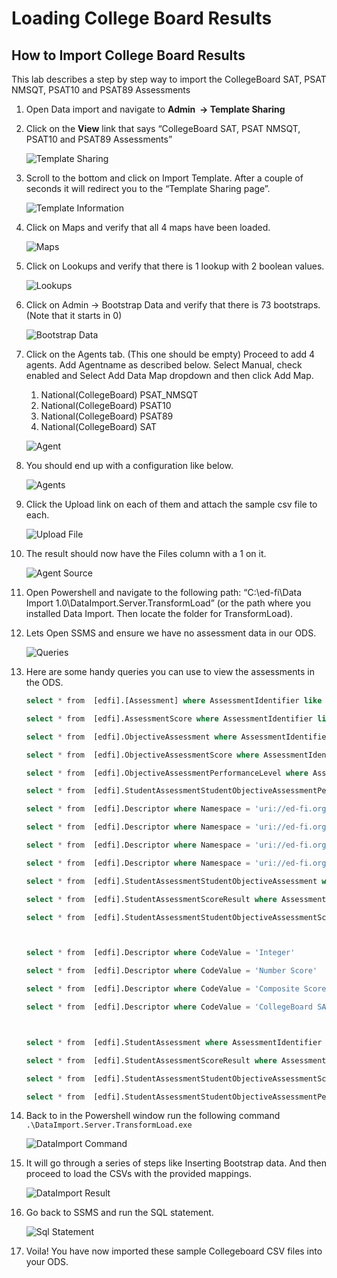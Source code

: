 # Loading College Board Results

## How to Import College Board Results

This lab describes a step by step way to import the CollegeBoard SAT, PSAT
NMSQT, PSAT10 and PSAT89 Assessments

1. Open Data import and navigate to **Admin  -> Template Sharing**

2. Click on the **View** link that says “CollegeBoard SAT, PSAT NMSQT, PSAT10
   and PSAT89 Assessments”

    ![Template Sharing](https://edfidocs.blob.core.windows.net/$web/img/reference/data-import/technical-articles/image2019-10-4_11-10-17.png)

3. Scroll to the bottom and click on Import Template. After a couple of seconds
   it will redirect you to the “Template Sharing page”.

    ![Template Information](https://edfidocs.blob.core.windows.net/$web/img/reference/data-import/technical-articles/image2019-10-4_11-12-25.png)

4. Click on Maps and verify that all 4 maps have been loaded.

    ![Maps](https://edfidocs.blob.core.windows.net/$web/img/reference/data-import/technical-articles/image2019-10-4_11-13-12.png)

5. Click on Lookups and verify that there is 1 lookup with 2 boolean values.

    ![Lookups](https://edfidocs.blob.core.windows.net/$web/img/reference/data-import/technical-articles/image2019-10-4_11-13-44.png)

6. Click on Admin -> Bootstrap Data and verify that there is 73 bootstraps.
   (Note that it starts in 0)

    ![Bootstrap Data](https://edfidocs.blob.core.windows.net/$web/img/reference/data-import/technical-articles/image2019-10-4_11-14-26.png)

7. Click on the Agents tab. (This one should be empty) Proceed to add 4 agents.
   Add Agentname as described below. Select Manual, check enabled and Select Add
   Data Map dropdown and then click Add Map.
    1. National(CollegeBoard) PSAT\_NMSQT
    2. National(CollegeBoard) PSAT10
    3. National(CollegeBoard) PSAT89
    4. National(CollegeBoard) SAT

    ![Agent](https://edfidocs.blob.core.windows.net/$web/img/reference/data-import/technical-articles/image2019-10-4_11-15-7.png)

8. You should end up with a configuration like below.

    ![Agents](https://edfidocs.blob.core.windows.net/$web/img/reference/data-import/technical-articles/image2019-10-4_11-15-57.png)

9. Click the Upload link on each of them and attach the sample csv file to each.

    ![Upload File](https://edfidocs.blob.core.windows.net/$web/img/reference/data-import/technical-articles/image2019-10-4_11-17-16.png)

10. The result should now have the Files column with a 1 on it.

    ![Agent Source](https://edfidocs.blob.core.windows.net/$web/img/reference/data-import/technical-articles/image2019-10-4_11-17-45.png)

11. Open Powershell and navigate to the following path: “C:\\ed-fi\\Data Import
    1.0\\DataImport.Server.TransformLoad” (or the path where you installed Data
    Import. Then locate the folder for TransformLoad).

12. Lets Open SSMS and ensure we have no assessment data in our ODS.

    ![Queries](https://edfidocs.blob.core.windows.net/$web/img/reference/data-import/technical-articles/image2019-10-4_11-18-14.png)

13. Here are some handy queries you can use to view the assessments in the ODS.

    ```sql
    select * from  [edfi].[Assessment] where AssessmentIdentifier like 'National-%'

    select * from  [edfi].AssessmentScore where AssessmentIdentifier like 'National-%'

    select * from  [edfi].ObjectiveAssessment where AssessmentIdentifier like 'National-%' order by IdentificationCode

    select * from  [edfi].ObjectiveAssessmentScore where AssessmentIdentifier like 'National-%' order by IdentificationCode

    select * from  [edfi].ObjectiveAssessmentPerformanceLevel where AssessmentIdentifier like 'National-%'

    select * from  [edfi].StudentAssessmentStudentObjectiveAssessmentPerformanceLevel where AssessmentIdentifier like 'National-%'

    select * from  [edfi].Descriptor where Namespace = 'uri://ed-fi.org/assessmentCategoryDescriptor' order by CodeValue

    select * from  [edfi].Descriptor where Namespace = 'uri://ed-fi.org/AssessmentReportingMethodDescriptor'

    select * from  [edfi].Descriptor where Namespace = 'uri://ed-fi.org/resultDatatypeTypeDescriptor'

    select * from  [edfi].Descriptor where Namespace = 'uri://ed-fi.org/PerformanceLevelDescriptor'

    select * from  [edfi].StudentAssessmentStudentObjectiveAssessment where AssessmentIdentifier like 'National-%'

    select * from  [edfi].StudentAssessmentScoreResult where AssessmentIdentifier like 'National-%'

    select * from  [edfi].StudentAssessmentStudentObjectiveAssessmentScoreResult where AssessmentIdentifier like 'National-%'



    select * from  [edfi].Descriptor where CodeValue = 'Integer'

    select * from  [edfi].Descriptor where CodeValue = 'Number Score'

    select * from  [edfi].Descriptor where CodeValue = 'Composite Score'

    select * from  [edfi].Descriptor where CodeValue = 'CollegeBoard SAT Suite of Assessments'



    select * from  [edfi].StudentAssessment where AssessmentIdentifier like 'National-%'

    select * from  [edfi].StudentAssessmentScoreResult where AssessmentIdentifier like 'National-%' order by AssessmentIdentifier

    select * from  [edfi].StudentAssessmentStudentObjectiveAssessmentScoreResult where AssessmentIdentifier like 'National-%' order by IdentificationCode

    select * from  [edfi].StudentAssessmentStudentObjectiveAssessmentPerformanceLevel where AssessmentIdentifier like 'National-%' order by IdentificationCode
    ```

14. Back to in the Powershell window run the following command
     `.\DataImport.Server.TransformLoad.exe`

    ![DataImport Command](https://edfidocs.blob.core.windows.net/$web/img/reference/data-import/technical-articles/image2019-10-4_11-19-55.png)

15. It will go through a series of steps like Inserting Bootstrap data. And
     then proceed to load the CSVs with the provided mappings.

    ![DataImport Result](https://edfidocs.blob.core.windows.net/$web/img/reference/data-import/technical-articles/image2019-10-4_11-21-3.png)

16. Go back to SSMS and run the SQL statement.

    ![Sql Statement](https://edfidocs.blob.core.windows.net/$web/img/reference/data-import/technical-articles/image2019-10-4_11-21-34.png)

17. Voila! You have now imported these sample Collegeboard CSV files into your
     ODS.
